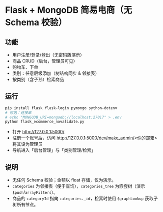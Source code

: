 # Flask + MongoDB 简易电商（无 Schema 校验）

## 功能
- 用户注册/登录/登出（无密码版演示）
- 商品 CRUD（后台，管理员可见）
- 购物车、下单
- 类别：任意层级添加（树结构同步 & 邻接表）
- 按类别（含子孙）检索商品

## 运行
```bash
pip install flask flask-login pymongo python-dotenv
# 可选：连接串
# echo "MONGODB_URI=mongodb://localhost:27017" > .env
python flask_ecommerce_novalidate.py
```

- 打开 http://127.0.0.1:5000/
- 注册一个账号后，访问 http://127.0.0.1:5000/dev/make_admin/<你的邮箱> 将其设为管理员
- 导航进入「后台管理」与「类别管理/检索」

## 说明
- 无任何 Schema 校验；金额以 float 存储，仅为演示。
- `categories` 为邻接表（便于查询），`categories_tree` 为嵌套树（演示 `$push`/`arrayFilters`）。
- 商品的 `categoryId` 指向 `categories._id`，检索时使用 `$graphLookup` 获取子树所有节点。
